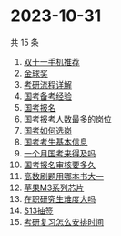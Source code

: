 # 2023-10-31

共 15 条

<!-- BEGIN ZHIHUSEARCH -->
<!-- 最后更新时间 Tue Oct 31 2023 12:13:54 GMT+0800 (China Standard Time) -->
1. [双十一手机推荐](https://www.zhihu.com/search?q=双十一手机推荐)
1. [金球奖](https://www.zhihu.com/search?q=金球奖)
1. [考研流程详解](https://www.zhihu.com/search?q=考研流程详解)
1. [国考备考经验](https://www.zhihu.com/search?q=国考备考经验)
1. [国考报名](https://www.zhihu.com/search?q=国考报名)
1. [国考报考人数最多的岗位](https://www.zhihu.com/search?q=国考报考人数最多的岗位)
1. [国考如何选岗](https://www.zhihu.com/search?q=国考如何选岗)
1. [国考考生基本信息](https://www.zhihu.com/search?q=国考考生基本信息)
1. [一个月国考来得及吗](https://www.zhihu.com/search?q=一个月国考来得及吗)
1. [国考报名审核要多久](https://www.zhihu.com/search?q=国考报名审核要多久)
1. [高数刷题用哪本书大一](https://www.zhihu.com/search?q=高数刷题用哪本书大一)
1. [苹果M3系列芯片](https://www.zhihu.com/search?q=苹果M3系列芯片)
1. [在职研究生难度大吗](https://www.zhihu.com/search?q=在职研究生难度大吗)
1. [S13抽签](https://www.zhihu.com/search?q=S13抽签)
1. [考研复习怎么安排时间](https://www.zhihu.com/search?q=考研复习怎么安排时间)
<!-- END ZHIHUSEARCH -->
